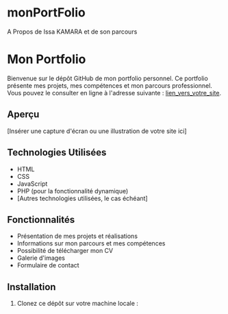 # monPortFolio
A Propos de Issa KAMARA et de son parcours
# Mon Portfolio

Bienvenue sur le dépôt GitHub de mon portfolio personnel. Ce portfolio présente mes projets, mes compétences et mon parcours professionnel. Vous pouvez le consulter en ligne à l'adresse suivante : [lien_vers_votre_site](lien_vers_votre_site).

## Aperçu

[Insérer une capture d'écran ou une illustration de votre site ici]

## Technologies Utilisées

- HTML
- CSS
- JavaScript
- PHP (pour la fonctionnalité dynamique)
- [Autres technologies utilisées, le cas échéant]

## Fonctionnalités

- Présentation de mes projets et réalisations
- Informations sur mon parcours et mes compétences
- Possibilité de télécharger mon CV
- Galerie d'images
- Formulaire de contact

## Installation

1. Clonez ce dépôt sur votre machine locale :


